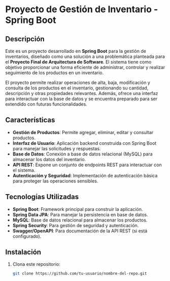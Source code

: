 # Proyecto de Gestión de Inventario - Spring Boot

## Descripción

Este es un proyecto desarrollado en **Spring Boot** para la gestión de inventarios, diseñado como una solución a una problemática planteada para el **Proyecto Final de Arquitectura de Software**. El sistema tiene como objetivo proporcionar una forma eficiente de administrar, controlar y realizar seguimiento de los productos en un inventario.

El proyecto permite realizar operaciones de alta, baja, modificación y consulta de los productos en el inventario, gestionando su cantidad, descripción y otras propiedades relevantes. Además, ofrece una interfaz para interactuar con la base de datos y se encuentra preparado para ser extendido con futuras funcionalidades.

## Características

- **Gestión de Productos**: Permite agregar, eliminar, editar y consultar productos.
- **Interfaz de Usuario**: Aplicación backend construida con Spring Boot para manejar las solicitudes y respuestas.
- **Base de Datos**: Conexión a base de datos relacional (MySQL) para almacenar los datos del inventario.
- **API REST**: Expone un conjunto de endpoints REST para interactuar con el sistema.
- **Autenticación y Seguridad**: Implementación de autenticación básica para proteger las operaciones sensibles.

## Tecnologías Utilizadas

- **Spring Boot**: Framework principal para construir la aplicación.
- **Spring Data JPA**: Para manejar la persistencia en base de datos.
- **MySQL**: Base de datos relacional para almacenar los productos.
- **Spring Security**: Para gestión de seguridad y autenticación.
- **Swagger/OpenAPI**: Para documentación de la API REST (si está configurado).

## Instalación

1. Clona este repositorio:

   ```bash
   git clone https://github.com/tu-usuario/nombre-del-repo.git
